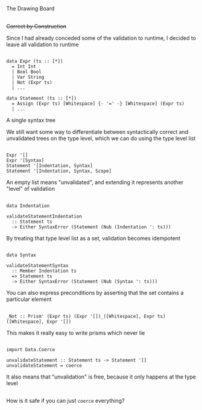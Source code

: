 #

The Drawing Board

##

~~Correct by Construction~~

<div class="notes">
Since I had already conceded some of the validation to runtime, I decided
to leave all validation to runtime
</div>

##

```
data Expr (ts :: [*])
  = Int Int
  | Bool Bool
  | Var String
  | Not (Expr ts)
  | ...

data Statement (ts :: [*])
  = Assign (Expr ts) [Whitespace] {- '=' -} [Whitespace] (Expr ts)
  | ...
```

<div class="notes">
A single syntax tree

We still want some way to differentiate between syntactically correct and
unvalidated trees on the type level, which we can do using the type level
list
</div>

##

```
Expr '[]
Expr '[Syntax]
Statement '[Indentation, Syntax]
Statement '[Indentation, Syntax, Scope]
```

<div class="notes">
An empty list means "unvalidated", and extending it represents another "level"
of validation
</div>

##

```
data Indentation

validateStatementIndentation
  :: Statement ts
  -> Either SyntaxError (Statement (Nub (Indentation ': ts)))
```

<div class="notes">
By treating that type level list as a set, validation becomes idempotent
</div>

##

```
data Syntax

validateStatementSyntax
  :: Member Indentation ts
  => Statement ts
  -> Either SyntaxError (Statement (Nub (Syntax ': ts)))
```

<div class="notes">
You can also express preconditions by asserting that the set contains a
particular element
</div>

##

```
_Not :: Prism' (Expr ts) (Expr '[])_([Whitespace], Expr ts) ([Whitespace], Expr '[])
```

<div class="notes">
This makes it really easy to write prisms which never lie
</div>

##

```
import Data.Coerce

unvalidateStatement :: Statement ts -> Statement '[]
unvalidateStatement = coerce
```

<div class="notes">
It also means that "unvalidation" is free, because it only happens at the
type level
</div>

##

How is it safe if you can just `coerce` everything?
